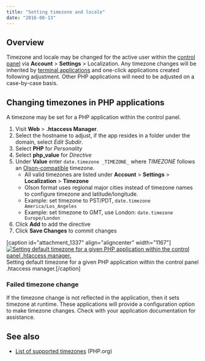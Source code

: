 ```yaml
---
title: "Setting timezone and locale"
date: "2016-08-13"
---
```


## Overview

Timezone and locale may be changed for the active user within the [control panel](https://kb.apnscp.com/control-panel/logging-into-the-control-panel/) via **Account** > **Settings** > Localization. Any timezone changes will be inherited by [terminal applications](https://kb.apnscp.com/terminal/accessing-terminal/) and one-click applications created following adjustment. Other PHP applications will need to be adjusted on a case-by-case basis.

## Changing timezones in PHP applications

A timezone may be set for a PHP application within the control panel.

1. Visit **Web** > **.htaccess Manager**.
2. Select the hostname to adjust, if the app resides in a folder under the domain, select _Edit Subdir_.
3. Select **PHP** for _Personality_
4. Select **php\_value** for _Directive_
5. Under **Value** enter `date.timezone _TIMEZONE_` where _TIMEZONE_ follows an [Olson-compatible](https://en.wikipedia.org/wiki/Tz_database) timezone.
    - All valid timezones are listed under **Account** > **Settings** > **Localization** \> **Timezone**
    - Olson format uses regional major cities instead of timezone names to configure timezone and latitude/longitude.
    - Example: set timezone to PST/PDT, `date.timezone America/Los_Angeles`
    - Example: set timezone to GMT, use London: `date.timezone Europe/London`
6. Click **Add** to add the directive
7. Click **Save Changes** to commit changes

\[caption id="attachment\_1337" align="aligncenter" width="1167"\][![Setting default timezone for a given PHP application within the control panel .htaccess manager.](https://kb.apnscp.com/wp-content/uploads/2016/08/timezone-config-php.png)](https://kb.apnscp.com/wp-content/uploads/2016/08/timezone-config-php.png) Setting default timezone for a given PHP application within the control panel .htaccess manager.\[/caption\]

### Failed timezone change

If the timezone change is not reflected in the application, then it sets timezone at runtime. These applications will provide a configuration option to make timezone changes. Check with your application documentation for assistance.

## See also

- [List of supported timezones](http://php.net/manual/en/timezones.php) (PHP.org)
